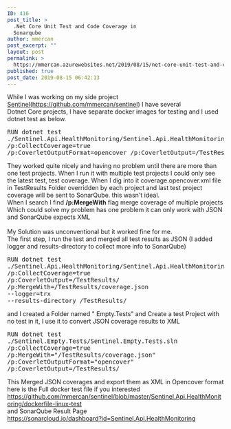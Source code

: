```yaml
---
ID: 416
post_title: >
  .Net Core Unit Test and Code Coverage in
  Sonarqube
author: mmercan
post_excerpt: ""
layout: post
permalink: >
  https://mmercan.azurewebsites.net/2019/08/15/net-core-unit-test-and-code-coverage-in-sonarqube/
published: true
post_date: 2019-08-15 06:42:13
---
```

<!-- wp:paragraph -->
<p>While I was working on my side project  <a href="https://github.com/mmercan/sentinel">Sentinel(https://github.com/mmercan/sentinel</a>)  I have several <br>Dotnet Core projects, I have separate docker images for testing and I used dotnet test as below.</p>
<!-- /wp:paragraph -->

<!-- wp:syntaxhighlighter/code {"language":"bash"} -->
<pre class="wp-block-syntaxhighlighter-code">RUN dotnet test 
./Sentinel.Api.HealthMonitoring/Sentinel.Api.HealthMonitoring.sln 
/p:CollectCoverage=true 
/p:CoverletOutputFormat=opencover /p:CoverletOutput=/TestResults/</pre>
<!-- /wp:syntaxhighlighter/code -->

<!-- wp:paragraph -->
<p>They worked quite nicely and having no problem until there are more than one test projects.  When I run it with multiple test projects I could only see the latest test, test coverage. When I dig into it coverage.opencover.xml file in TestResults Folder overridden by each project and last test project coverage will be sent to SonarQube. this wasn't ideal.<br>When I search I find <strong>/p:MergeWith</strong> flag merge coverage of multiple projects Which could solve my problem has one problem it can only work with JSON  and SonarQube expects XML<br><br>My Solution was unconventional but it worked fine for me. <br>The first step, I run the test and merged all test results as JSON (I added logger and results-directory to collect more info to SonarQube)</p>
<!-- /wp:paragraph -->

<!-- wp:syntaxhighlighter/code -->
<pre class="wp-block-syntaxhighlighter-code">RUN dotnet test 
./Sentinel.Api.HealthMonitoring/Sentinel.Api.HealthMonitoring.sln  
/p:CollectCoverage=true 
/p:CoverletOutput=/TestResults/ 
/p:MergeWith=/TestResults/coverage.json 
--logger=trx 
--results-directory /TestResults/</pre>
<!-- /wp:syntaxhighlighter/code -->

<!-- wp:paragraph -->
<p>and I created a Folder named " Empty.Tests" and Create a test Project with no test in it, I use it to convert JSON coverage results to XML</p>
<!-- /wp:paragraph -->

<!-- wp:syntaxhighlighter/code -->
<pre class="wp-block-syntaxhighlighter-code">RUN dotnet test 
./Sentinel.Empty.Tests/Sentinel.Empty.Tests.sln 
/p:CollectCoverage=true 
/p:MergeWith="/TestResults/coverage.json" 
/p:CoverletOutputFormat="opencover" 
/p:CoverletOutput=/TestResults/</pre>
<!-- /wp:syntaxhighlighter/code -->

<!-- wp:paragraph -->
<p>This Merged JSON coverages and export them as XML in Opencover format<br>here is the Full docker test file if you interested<br> <a href="https://github.com/mmercan/sentinel/blob/master/Sentinel.Api.HealthMonitoring/dockerfile-linux-test">https://github.com/mmercan/sentinel/blob/master/Sentinel.Api.HealthMonitoring/dockerfile-linux-test</a> <br>and SonarQube Result Page<br> <a href="https://sonarcloud.io/dashboard?id=Sentinel.Api.HealthMonitoring">https://sonarcloud.io/dashboard?id=Sentinel.Api.HealthMonitoring</a> <br> </p>
<!-- /wp:paragraph -->

<!-- wp:image {"id":517} -->
<figure class="wp-block-image"><img src="/wp-content/uploads/2019/08/Net-Core-Unit-Test-and-Code-Coverage-in-Sonarqube-1-1024x681.jpg" alt="" class="wp-image-517"/></figure>
<!-- /wp:image -->